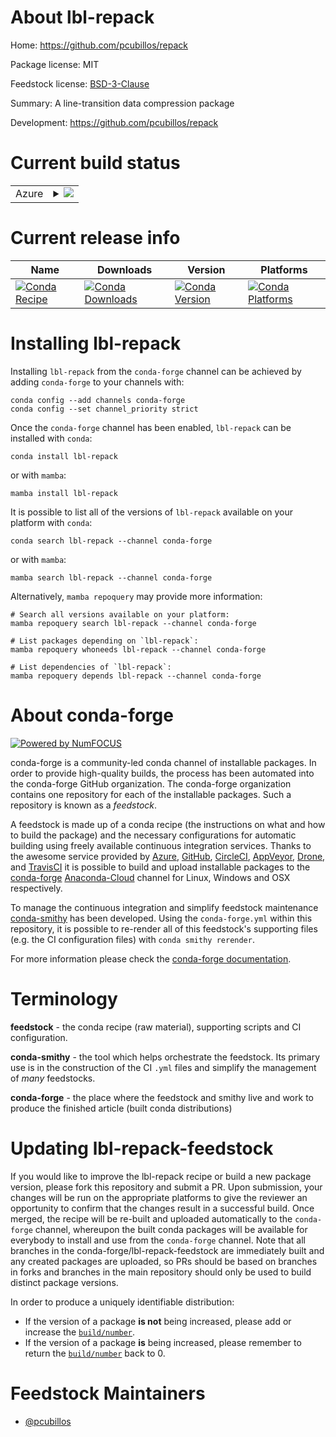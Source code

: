 About lbl-repack
================

Home: https://github.com/pcubillos/repack

Package license: MIT

Feedstock license: [BSD-3-Clause](https://github.com/conda-forge/lbl-repack-feedstock/blob/main/LICENSE.txt)

Summary: A line-transition data compression package

Development: https://github.com/pcubillos/repack

Current build status
====================


<table>
    
  <tr>
    <td>Azure</td>
    <td>
      <details>
        <summary>
          <a href="https://dev.azure.com/conda-forge/feedstock-builds/_build/latest?definitionId=12849&branchName=main">
            <img src="https://dev.azure.com/conda-forge/feedstock-builds/_apis/build/status/lbl-repack-feedstock?branchName=main">
          </a>
        </summary>
        <table>
          <thead><tr><th>Variant</th><th>Status</th></tr></thead>
          <tbody><tr>
              <td>linux_64_numpy1.20python3.8.____cpython</td>
              <td>
                <a href="https://dev.azure.com/conda-forge/feedstock-builds/_build/latest?definitionId=12849&branchName=main">
                  <img src="https://dev.azure.com/conda-forge/feedstock-builds/_apis/build/status/lbl-repack-feedstock?branchName=main&jobName=linux&configuration=linux_64_numpy1.20python3.8.____cpython" alt="variant">
                </a>
              </td>
            </tr><tr>
              <td>linux_64_numpy1.20python3.9.____cpython</td>
              <td>
                <a href="https://dev.azure.com/conda-forge/feedstock-builds/_build/latest?definitionId=12849&branchName=main">
                  <img src="https://dev.azure.com/conda-forge/feedstock-builds/_apis/build/status/lbl-repack-feedstock?branchName=main&jobName=linux&configuration=linux_64_numpy1.20python3.9.____cpython" alt="variant">
                </a>
              </td>
            </tr><tr>
              <td>linux_64_numpy1.21python3.10.____cpython</td>
              <td>
                <a href="https://dev.azure.com/conda-forge/feedstock-builds/_build/latest?definitionId=12849&branchName=main">
                  <img src="https://dev.azure.com/conda-forge/feedstock-builds/_apis/build/status/lbl-repack-feedstock?branchName=main&jobName=linux&configuration=linux_64_numpy1.21python3.10.____cpython" alt="variant">
                </a>
              </td>
            </tr><tr>
              <td>linux_64_numpy1.23python3.11.____cpython</td>
              <td>
                <a href="https://dev.azure.com/conda-forge/feedstock-builds/_build/latest?definitionId=12849&branchName=main">
                  <img src="https://dev.azure.com/conda-forge/feedstock-builds/_apis/build/status/lbl-repack-feedstock?branchName=main&jobName=linux&configuration=linux_64_numpy1.23python3.11.____cpython" alt="variant">
                </a>
              </td>
            </tr><tr>
              <td>osx_64_numpy1.20python3.8.____cpython</td>
              <td>
                <a href="https://dev.azure.com/conda-forge/feedstock-builds/_build/latest?definitionId=12849&branchName=main">
                  <img src="https://dev.azure.com/conda-forge/feedstock-builds/_apis/build/status/lbl-repack-feedstock?branchName=main&jobName=osx&configuration=osx_64_numpy1.20python3.8.____cpython" alt="variant">
                </a>
              </td>
            </tr><tr>
              <td>osx_64_numpy1.20python3.9.____cpython</td>
              <td>
                <a href="https://dev.azure.com/conda-forge/feedstock-builds/_build/latest?definitionId=12849&branchName=main">
                  <img src="https://dev.azure.com/conda-forge/feedstock-builds/_apis/build/status/lbl-repack-feedstock?branchName=main&jobName=osx&configuration=osx_64_numpy1.20python3.9.____cpython" alt="variant">
                </a>
              </td>
            </tr><tr>
              <td>osx_64_numpy1.21python3.10.____cpython</td>
              <td>
                <a href="https://dev.azure.com/conda-forge/feedstock-builds/_build/latest?definitionId=12849&branchName=main">
                  <img src="https://dev.azure.com/conda-forge/feedstock-builds/_apis/build/status/lbl-repack-feedstock?branchName=main&jobName=osx&configuration=osx_64_numpy1.21python3.10.____cpython" alt="variant">
                </a>
              </td>
            </tr><tr>
              <td>osx_64_numpy1.23python3.11.____cpython</td>
              <td>
                <a href="https://dev.azure.com/conda-forge/feedstock-builds/_build/latest?definitionId=12849&branchName=main">
                  <img src="https://dev.azure.com/conda-forge/feedstock-builds/_apis/build/status/lbl-repack-feedstock?branchName=main&jobName=osx&configuration=osx_64_numpy1.23python3.11.____cpython" alt="variant">
                </a>
              </td>
            </tr>
          </tbody>
        </table>
      </details>
    </td>
  </tr>
</table>

Current release info
====================

| Name | Downloads | Version | Platforms |
| --- | --- | --- | --- |
| [![Conda Recipe](https://img.shields.io/badge/recipe-lbl--repack-green.svg)](https://anaconda.org/conda-forge/lbl-repack) | [![Conda Downloads](https://img.shields.io/conda/dn/conda-forge/lbl-repack.svg)](https://anaconda.org/conda-forge/lbl-repack) | [![Conda Version](https://img.shields.io/conda/vn/conda-forge/lbl-repack.svg)](https://anaconda.org/conda-forge/lbl-repack) | [![Conda Platforms](https://img.shields.io/conda/pn/conda-forge/lbl-repack.svg)](https://anaconda.org/conda-forge/lbl-repack) |

Installing lbl-repack
=====================

Installing `lbl-repack` from the `conda-forge` channel can be achieved by adding `conda-forge` to your channels with:

```
conda config --add channels conda-forge
conda config --set channel_priority strict
```

Once the `conda-forge` channel has been enabled, `lbl-repack` can be installed with `conda`:

```
conda install lbl-repack
```

or with `mamba`:

```
mamba install lbl-repack
```

It is possible to list all of the versions of `lbl-repack` available on your platform with `conda`:

```
conda search lbl-repack --channel conda-forge
```

or with `mamba`:

```
mamba search lbl-repack --channel conda-forge
```

Alternatively, `mamba repoquery` may provide more information:

```
# Search all versions available on your platform:
mamba repoquery search lbl-repack --channel conda-forge

# List packages depending on `lbl-repack`:
mamba repoquery whoneeds lbl-repack --channel conda-forge

# List dependencies of `lbl-repack`:
mamba repoquery depends lbl-repack --channel conda-forge
```


About conda-forge
=================

[![Powered by
NumFOCUS](https://img.shields.io/badge/powered%20by-NumFOCUS-orange.svg?style=flat&colorA=E1523D&colorB=007D8A)](https://numfocus.org)

conda-forge is a community-led conda channel of installable packages.
In order to provide high-quality builds, the process has been automated into the
conda-forge GitHub organization. The conda-forge organization contains one repository
for each of the installable packages. Such a repository is known as a *feedstock*.

A feedstock is made up of a conda recipe (the instructions on what and how to build
the package) and the necessary configurations for automatic building using freely
available continuous integration services. Thanks to the awesome service provided by
[Azure](https://azure.microsoft.com/en-us/services/devops/), [GitHub](https://github.com/),
[CircleCI](https://circleci.com/), [AppVeyor](https://www.appveyor.com/),
[Drone](https://cloud.drone.io/welcome), and [TravisCI](https://travis-ci.com/)
it is possible to build and upload installable packages to the
[conda-forge](https://anaconda.org/conda-forge) [Anaconda-Cloud](https://anaconda.org/)
channel for Linux, Windows and OSX respectively.

To manage the continuous integration and simplify feedstock maintenance
[conda-smithy](https://github.com/conda-forge/conda-smithy) has been developed.
Using the ``conda-forge.yml`` within this repository, it is possible to re-render all of
this feedstock's supporting files (e.g. the CI configuration files) with ``conda smithy rerender``.

For more information please check the [conda-forge documentation](https://conda-forge.org/docs/).

Terminology
===========

**feedstock** - the conda recipe (raw material), supporting scripts and CI configuration.

**conda-smithy** - the tool which helps orchestrate the feedstock.
                   Its primary use is in the construction of the CI ``.yml`` files
                   and simplify the management of *many* feedstocks.

**conda-forge** - the place where the feedstock and smithy live and work to
                  produce the finished article (built conda distributions)


Updating lbl-repack-feedstock
=============================

If you would like to improve the lbl-repack recipe or build a new
package version, please fork this repository and submit a PR. Upon submission,
your changes will be run on the appropriate platforms to give the reviewer an
opportunity to confirm that the changes result in a successful build. Once
merged, the recipe will be re-built and uploaded automatically to the
`conda-forge` channel, whereupon the built conda packages will be available for
everybody to install and use from the `conda-forge` channel.
Note that all branches in the conda-forge/lbl-repack-feedstock are
immediately built and any created packages are uploaded, so PRs should be based
on branches in forks and branches in the main repository should only be used to
build distinct package versions.

In order to produce a uniquely identifiable distribution:
 * If the version of a package **is not** being increased, please add or increase
   the [``build/number``](https://docs.conda.io/projects/conda-build/en/latest/resources/define-metadata.html#build-number-and-string).
 * If the version of a package **is** being increased, please remember to return
   the [``build/number``](https://docs.conda.io/projects/conda-build/en/latest/resources/define-metadata.html#build-number-and-string)
   back to 0.

Feedstock Maintainers
=====================

* [@pcubillos](https://github.com/pcubillos/)

